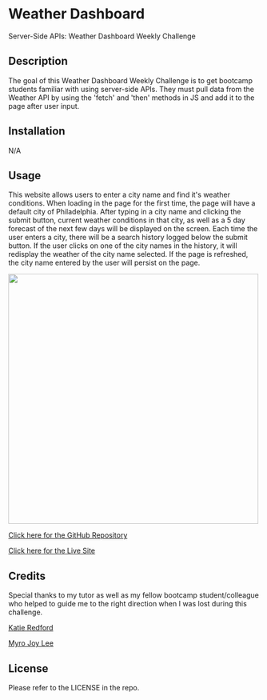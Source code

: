 # Weather Dashboard

Server-Side APIs: Weather Dashboard Weekly Challenge

## Description

The goal of this Weather Dashboard Weekly Challenge is to get bootcamp students familiar with using server-side APIs. They must pull data from the Weather API by using the 'fetch' and 'then' methods in JS and add it to the page after user input. 

## Installation

N/A

## Usage

This website allows users to enter a city name and find it's weather conditions. When loading in the page for the first time, the page will have a default city of Philadelphia. After typing in a city name and clicking the submit button, current weather conditions in that city, as well as a 5 day forecast of the next few days will be displayed on the screen. Each time the user enters a city, there will be a search history logged below the submit button. If the user clicks on one of the city names in the history, it will redisplay the weather of the city name selected. If the page is refreshed, the city name entered by the user will persist on the page.  

<img src="#" width = 500px />

<a href="https://github.com/elvislau74/weather-dashboard">Click here for the GitHub Repository</a>

<a href="https://elvislau74.github.io/weather-dashboard/">Click here for the Live Site</a>

## Credits

Special thanks to my tutor as well as my fellow bootcamp student/colleague who helped to guide me to the right direction when I was lost during this challenge.

<a href="https://github.com/katredford">Katie Redford</a>

<a href="https://github.com/myrojoylee">Myro Joy Lee</a>

## License 

Please refer to the LICENSE in the repo.

